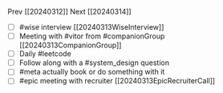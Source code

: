 Prev  [[20240312]]
Next [[20240314]]

- [ ] #wise interview [[20240313WiseInterview]]
- [ ] Meeting with #vitor from #companionGroup [[20240313CompanionGroup]]
- [ ] Daily #leetcode 
- [ ] Follow along with a #system_design question
- [ ] #meta actually book or do something with it
- [ ] #epic meeting with recruiter [[20240313EpicRecruiterCall]]